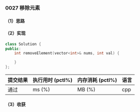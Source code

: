 ### 0027 移除元素

#### （1）思路

#### （2）实现

```cpp
class Solution {
public:
    int removeElement(vector<int>& nums, int val) {

    }
};
```

| 提交结果 | 执行用时 (pctl%) | 内存消耗 (pctl%) | 语言 |
|:---------|:-----------------|:-----------------|:-----|
| 通过     |  ms (%)   |  MB (%)  | cpp  |

#### （3）收获
